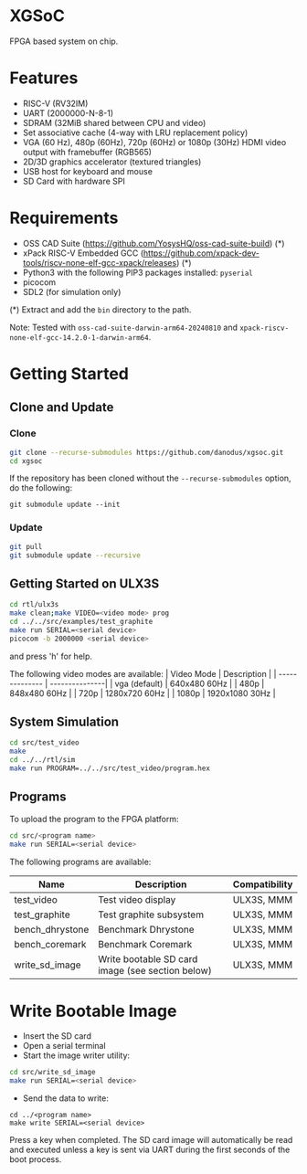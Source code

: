 # XGSoC 

FPGA based system on chip.

# Features

- RISC-V (RV32IM)
- UART (2000000-N-8-1)
- SDRAM (32MiB shared between CPU and video)
- Set associative cache (4-way with LRU replacement policy)
- VGA (60 Hz), 480p (60Hz), 720p (60Hz) or 1080p (30Hz) HDMI video output with framebuffer (RGB565)
- 2D/3D graphics accelerator (textured triangles)
- USB host for keyboard and mouse
- SD Card with hardware SPI

# Requirements

- OSS CAD Suite (https://github.com/YosysHQ/oss-cad-suite-build) (*)
- xPack RISC-V Embedded GCC (https://github.com/xpack-dev-tools/riscv-none-elf-gcc-xpack/releases) (*)
- Python3 with the following PIP3 packages installed: `pyserial`
- picocom
- SDL2 (for simulation only)

(*) Extract and add the `bin` directory to the path.

Note: Tested with `oss-cad-suite-darwin-arm64-20240810` and `xpack-riscv-none-elf-gcc-14.2.0-1-darwin-arm64`.

# Getting Started

## Clone and Update

### Clone

```bash
git clone --recurse-submodules https://github.com/danodus/xgsoc.git
cd xgsoc
```

If the repository has been cloned without the `--recurse-submodules` option, do the following:
```
git submodule update --init
```

### Update

```bash
git pull
git submodule update --recursive
```

## Getting Started on ULX3S

```bash
cd rtl/ulx3s
make clean;make VIDEO=<video mode> prog
cd ../../src/examples/test_graphite
make run SERIAL=<serial device>
picocom -b 2000000 <serial device>
```

and press 'h' for help.

The following video modes are available:
| Video Mode     | Description    |
| -------------- | ---------------|
| vga (default)  | 640x480 60Hz   |
| 480p           | 848x480 60Hz   |
| 720p           | 1280x720 60Hz  |
| 1080p          | 1920x1080 30Hz |

## System Simulation

```bash
cd src/test_video
make
cd ../../rtl/sim
make run PROGRAM=../../src/test_video/program.hex
```

## Programs

To upload the program to the FPGA platform:

```bash
cd src/<program name>
make run SERIAL=<serial device>
```

The following programs are available:

| Name            | Description                                         | Compatibility    |
| --------------- | --------------------------------------------------- | ---------------- |
| test_video      | Test video display                                  | ULX3S, MMM       |
| test_graphite   | Test graphite subsystem                             | ULX3S, MMM       |
| bench_dhrystone | Benchmark Dhrystone                                 | ULX3S, MMM       |
| bench_coremark  | Benchmark Coremark                                  | ULX3S, MMM       |
| write_sd_image  | Write bootable SD card image (see section below)    | ULX3S, MMM       |

# Write Bootable Image

- Insert the SD card
- Open a serial terminal
- Start the image writer utility:
```bash
cd src/write_sd_image
make run SERIAL=<serial device>
```
- Send the data to write:
```
cd ../<program name>
make write SERIAL=<serial device>
```
Press a key when completed. The SD card image will automatically be read and executed unless a key is sent via UART during the first seconds of the boot process.
